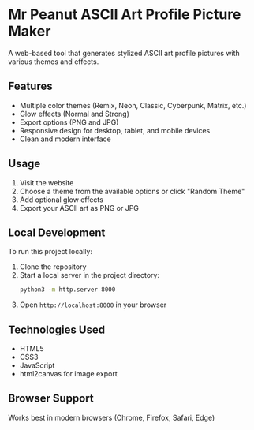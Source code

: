 # Mr Peanut ASCII Art Profile Picture Maker

A web-based tool that generates stylized ASCII art profile pictures with various themes and effects.

## Features

- Multiple color themes (Remix, Neon, Classic, Cyberpunk, Matrix, etc.)
- Glow effects (Normal and Strong)
- Export options (PNG and JPG)
- Responsive design for desktop, tablet, and mobile devices
- Clean and modern interface

## Usage

1. Visit the website
2. Choose a theme from the available options or click "Random Theme"
3. Add optional glow effects
4. Export your ASCII art as PNG or JPG

## Local Development

To run this project locally:

1. Clone the repository
2. Start a local server in the project directory:
   ```bash
   python3 -m http.server 8000
   ```
3. Open `http://localhost:8000` in your browser

## Technologies Used

- HTML5
- CSS3
- JavaScript
- html2canvas for image export

## Browser Support

Works best in modern browsers (Chrome, Firefox, Safari, Edge) 
